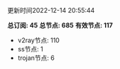 更新时间2022-12-14 20:55:44

**总订阅: 45**
**总节点: 685**
**有效节点: 117**
- v2ray节点: 110
- ss节点: 1
- trojan节点: 6
